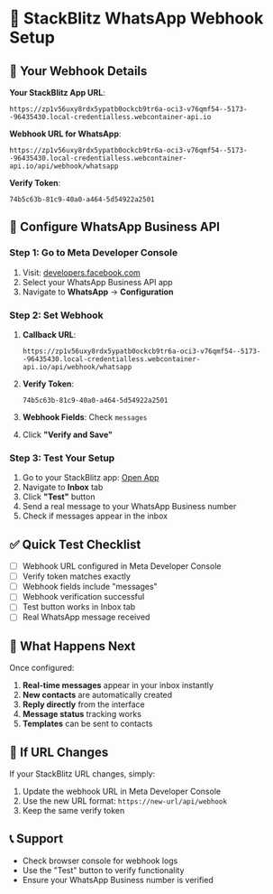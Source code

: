 # 🚀 StackBlitz WhatsApp Webhook Setup

## 📡 Your Webhook Details

**Your StackBlitz App URL**: 
```
https://zp1v56uxy8rdx5ypatb0ockcb9tr6a-oci3-v76qmf54--5173--96435430.local-credentialless.webcontainer-api.io
```

**Webhook URL for WhatsApp**: 
```
https://zp1v56uxy8rdx5ypatb0ockcb9tr6a-oci3-v76qmf54--5173--96435430.local-credentialless.webcontainer-api.io/api/webhook/whatsapp
```

**Verify Token**: 
```
74b5c63b-81c9-40a0-a464-5d54922a2501
```

## 🔧 Configure WhatsApp Business API

### Step 1: Go to Meta Developer Console
1. Visit: [developers.facebook.com](https://developers.facebook.com/)
2. Select your WhatsApp Business API app
3. Navigate to **WhatsApp** → **Configuration**

### Step 2: Set Webhook
1. **Callback URL**: 
   ```
   https://zp1v56uxy8rdx5ypatb0ockcb9tr6a-oci3-v76qmf54--5173--96435430.local-credentialless.webcontainer-api.io/api/webhook/whatsapp
   ```

2. **Verify Token**: 
   ```
   74b5c63b-81c9-40a0-a464-5d54922a2501
   ```

3. **Webhook Fields**: Check `messages`

4. Click **"Verify and Save"**

### Step 3: Test Your Setup
1. Go to your StackBlitz app: [Open App](https://zp1v56uxy8rdx5ypatb0ockcb9tr6a-oci3-v76qmf54--5173--96435430.local-credentialless.webcontainer-api.io)
2. Navigate to **Inbox** tab
3. Click **"Test"** button
4. Send a real message to your WhatsApp Business number
5. Check if messages appear in the inbox

## ✅ Quick Test Checklist

- [ ] Webhook URL configured in Meta Developer Console
- [ ] Verify token matches exactly
- [ ] Webhook fields include "messages"
- [ ] Webhook verification successful
- [ ] Test button works in Inbox tab
- [ ] Real WhatsApp message received

## 🎯 What Happens Next

Once configured:
1. **Real-time messages** appear in your inbox instantly
2. **New contacts** are automatically created
3. **Reply directly** from the interface
4. **Message status** tracking works
5. **Templates** can be sent to contacts

## 🔄 If URL Changes

If your StackBlitz URL changes, simply:
1. Update the webhook URL in Meta Developer Console
2. Use the new URL format: `https://new-url/api/webhook`
3. Keep the same verify token

## 📞 Support

- Check browser console for webhook logs
- Use the "Test" button to verify functionality
- Ensure your WhatsApp Business number is verified